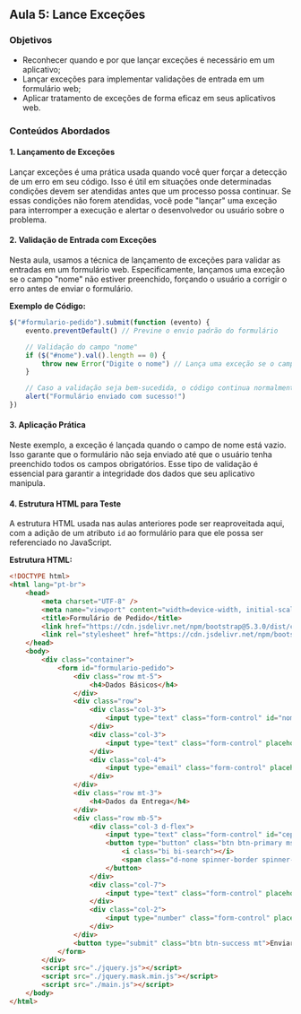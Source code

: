 ## Aula 5: Lance Exceções

### Objetivos

-   Reconhecer quando e por que lançar exceções é necessário em um aplicativo;
-   Lançar exceções para implementar validações de entrada em um formulário web;
-   Aplicar tratamento de exceções de forma eficaz em seus aplicativos web.

### Conteúdos Abordados

#### 1. Lançamento de Exceções

Lançar exceções é uma prática usada quando você quer forçar a detecção de um erro em seu código. Isso é útil em situações onde determinadas condições devem ser atendidas antes que um processo possa continuar. Se essas condições não forem atendidas, você pode "lançar" uma exceção para interromper a execução e alertar o desenvolvedor ou usuário sobre o problema.

#### 2. Validação de Entrada com Exceções

Nesta aula, usamos a técnica de lançamento de exceções para validar as entradas em um formulário web. Especificamente, lançamos uma exceção se o campo "nome" não estiver preenchido, forçando o usuário a corrigir o erro antes de enviar o formulário.

**Exemplo de Código:**

```javascript
$("#formulario-pedido").submit(function (evento) {
    evento.preventDefault() // Previne o envio padrão do formulário

    // Validação do campo "nome"
    if ($("#nome").val().length == 0) {
        throw new Error("Digite o nome") // Lança uma exceção se o campo estiver vazio
    }

    // Caso a validação seja bem-sucedida, o código continua normalmente
    alert("Formulário enviado com sucesso!")
})
```

#### 3. Aplicação Prática

Neste exemplo, a exceção é lançada quando o campo de nome está vazio. Isso garante que o formulário não seja enviado até que o usuário tenha preenchido todos os campos obrigatórios. Esse tipo de validação é essencial para garantir a integridade dos dados que seu aplicativo manipula.

#### 4. Estrutura HTML para Teste

A estrutura HTML usada nas aulas anteriores pode ser reaproveitada aqui, com a adição de um atributo `id` ao formulário para que ele possa ser referenciado no JavaScript.

**Estrutura HTML:**

```html
<!DOCTYPE html>
<html lang="pt-br">
    <head>
        <meta charset="UTF-8" />
        <meta name="viewport" content="width=device-width, initial-scale=1.0" />
        <title>Formulário de Pedido</title>
        <link href="https://cdn.jsdelivr.net/npm/bootstrap@5.3.0/dist/css/bootstrap.min.css" rel="stylesheet" />
        <link rel="stylesheet" href="https://cdn.jsdelivr.net/npm/bootstrap-icons@1.10.5/font/bootstrap-icons.css" />
    </head>
    <body>
        <div class="container">
            <form id="formulario-pedido">
                <div class="row mt-5">
                    <h4>Dados Básicos</h4>
                </div>
                <div class="row">
                    <div class="col-3">
                        <input type="text" class="form-control" id="nome" placeholder="Nome" />
                    </div>
                    <div class="col-3">
                        <input type="text" class="form-control" placeholder="Sobrenome" />
                    </div>
                    <div class="col-4">
                        <input type="email" class="form-control" placeholder="E-mail" />
                    </div>
                </div>
                <div class="row mt-3">
                    <h4>Dados da Entrega</h4>
                </div>
                <div class="row mb-5">
                    <div class="col-3 d-flex">
                        <input type="text" class="form-control" id="cep" placeholder="CEP" />
                        <button type="button" class="btn btn-primary ms-1" id="btn-buscar-cep">
                            <i class="bi bi-search"></i>
                            <span class="d-none spinner-border spinner-border-sm"></span>
                        </button>
                    </div>
                    <div class="col-7">
                        <input type="text" class="form-control" placeholder="Endereço" id="endereco" />
                    </div>
                    <div class="col-2">
                        <input type="number" class="form-control" placeholder="Número" />
                    </div>
                </div>
                <button type="submit" class="btn btn-success mt">Enviar Pedido</button>
            </form>
        </div>
        <script src="./jquery.js"></script>
        <script src="./jquery.mask.min.js"></script>
        <script src="./main.js"></script>
    </body>
</html>
```
